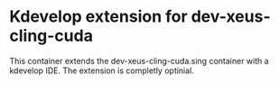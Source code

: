 # Kdevelop extension for dev-xeus-cling-cuda

This container extends the dev-xeus-cling-cuda.sing container with a kdevelop IDE. The extension is completly optinial.
